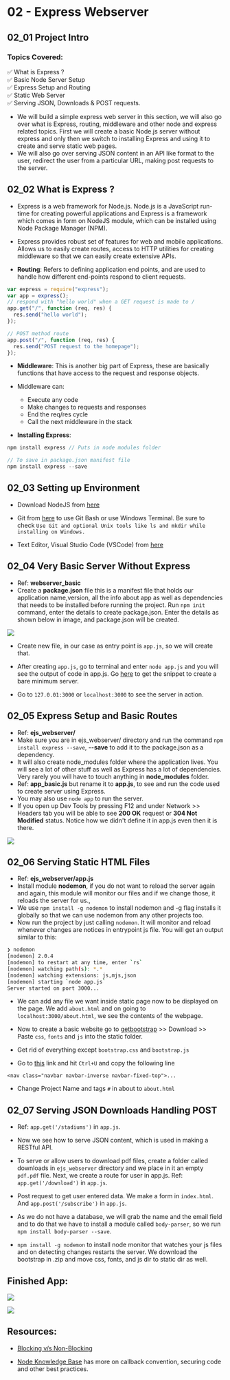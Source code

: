 # 02 - Express Webserver

## 02_01 Project Intro

### Topics Covered:

✅ What is Express ?<br/>
✅ Basic Node Server Setup<br/>
✅ Express Setup and Routing<br/>
✅ Static Web Server<br/>
✅ Serving JSON, Downloads & POST requests.<br/>

- We will build a simple express web server in this section, we will also go over what is Express, routing, middleware and other node and express related topics. First we will create a basic Node.js server without express and only then we switch to installing Express and using it to create and serve static web pages.
- We will also go over serving JSON content in an API like format to the user, redirect the user from a particular URL, making post requests to the server.

## 02_02 What is Express ?

- Express is a web framework for Node.js. Node.js is a JavaScript run-time for creating powerful applications and Express is a framework which comes in form on NodeJS module, which can be installed using Node Package Manager (NPM).

- Express provides robust set of features for web and mobile applications. Allows us to easily create routes, access to HTTP utilities for creating middleware so that we can easily create extensive APIs.

- **Routing**: Refers to defining application end points, and are used to handle how different end-points respond to client requests.

```js
var express = require("express");
var app = express();
// respond with "hello world" when a GET request is made to /
app.get("/", function (req, res) {
  res.send("hello world");
});

// POST method route
app.post("/", function (req, res) {
  res.send("POST request to the homepage");
});
```

- **Middleware**: This is another big part of Express, these are basically functions that have access to the request and response objects.

- Middleware can:

  - Execute any code
  - Make changes to requests and responses
  - End the req/res cycle
  - Call the next middleware in the stack

- **Installing Express**:

```js
npm install express // Puts in node modules folder

// To save in package.json manifest file
npm install express --save
```

## 02_03 Setting up Environment

- Download NodeJS from [here](https://nodejs.org/en/download/)

- Git from [here](https://git-scm.com) to use Git Bash or use Windows Terminal. Be sure to check `Use Git and optional Unix tools like ls and mkdir while installing on Windows.`

- Text Editor, Visual Studio Code (VSCode) from [here](https://code.visualstudio.com/download)

## 02_04 Very Basic Server Without Express

- Ref: **webserver_basic**
- Create a **package.json** file this is a manifest file that holds our application name,version, all the info about app as well as dependencies that needs to be installed before running the project. Run `npm init` command, enter the details to create package.json. Enter the details as shown below in image, and package.json will be created.

![](https://i.imgur.com/AAwd8ks.png)

- Create new file, in our case as entry point is `app.js`, so we will create that.
- After creating `app.js`, go to terminal and enter `node app.js` and you will see the output of code in app.js. Go [here](https://nodejs.org/about/) to get the snippet to create a bare minimum server.

- Go to `127.0.01:3000` or `localhost:3000` to see the server in action.

## 02_05 Express Setup and Basic Routes

- Ref: **ejs_webserver/**
- Make sure you are in ejs_webserver/ directory and run the command `npm install express --save`, **--save** to add it to the package.json as a dependency.
- It will also create node_modules folder where the application lives. You will see a lot of other stuff as well as Express has a lot of dependencies. Very rarely you will have to touch anything in **node_modules** folder.
- Ref: **app_basic.js** but rename it to **app.js**, to see and run the code used to create server using Express.
- You may also use `node app` to run the server.
- If you open up Dev Tools by pressing F12 and under Network >> Headers tab you will be able to see **200 OK** request or **304 Not Modified** status. Notice how we didn't define it in app.js even then it is there.

![](https://i.imgur.com/Igv7vNW.png)

## 02_06 Serving Static HTML Files

- Ref: **ejs_webserver/app.js**
- Install module **nodemon**, if you do not want to reload the server again and again, this module will monitor our files and if we change those, it reloads the server for us.,
- We use `npm install -g nodemon` to install nodemon and -g flag installs it globally so that we can use nodemon from any other projects too.
- Now run the project by just calling `nodemon`. It will monitor and reload whenever changes are notices in entrypoint js file. You will get an output similar to this:

```bash
❯ nodemon
[nodemon] 2.0.4
[nodemon] to restart at any time, enter `rs`
[nodemon] watching path(s): *.*
[nodemon] watching extensions: js,mjs,json
[nodemon] starting `node app.js`
Server started on port 3000...
```

- We can add any file we want inside static page now to be displayed on the page. We add `about.html` and on going to `localhost:3000/about.html`, we see the contents of the webpage.

- Now to create a basic website go to [getbootstrap](http://getbootstrap.com/) >> Download >> Paste `css`, `fonts` and `js` into the static folder.

- Get rid of everything except `bootstrap.css` and `bootstrap.js`

- Go to [this](https://getbootstrap.com/docs/3.4/examples/starter-template/) link and hit `Ctrl+U` and copy the following line

```
<nav class="navbar navbar-inverse navbar-fixed-top">...
```

- Change Project Name and tags `#` in about to `about.html`

## 02_07 Serving JSON Downloads Handling POST

- Ref: `app.get('/stadiums')` in `app.js`.

- Now we see how to serve JSON content, which is used in making a RESTful API.

- To serve or allow users to download pdf files, create a folder called downloads in `ejs_webserver` directory and we place in it an empty `pdf.pdf` file. Next, we create a route for user in app.js. Ref: `app.get('/download')` in `app.js`.

- Post request to get user entered data. We make a form in `index.html`. And `app.post('/subscribe')` in `app.js`.

- As we do not have a database, we will grab the name and the email field and to do that we have to install a module called `body-parser`, so we run `npm install body-parser --save`.

- `npm install -g nodemon` to install node monitor that watches your js files and on detecting changes restarts the server. We download the bootstrap in .zip and move css, fonts, and js dir to static dir as well.

## Finished App:

![](https://i.imgur.com/VYFpjUN.png)

![](https://i.imgur.com/rwbkVAl.png)

## Resources:

- [Blocking v/s Non-Blocking](https://nodejs.org/en/docs/guides/blocking-vs-non-blocking/)

- [Node Knowledge Base](https://nodejs.org/en/knowledge/) has more on callback convention, securing code and other best practices.
